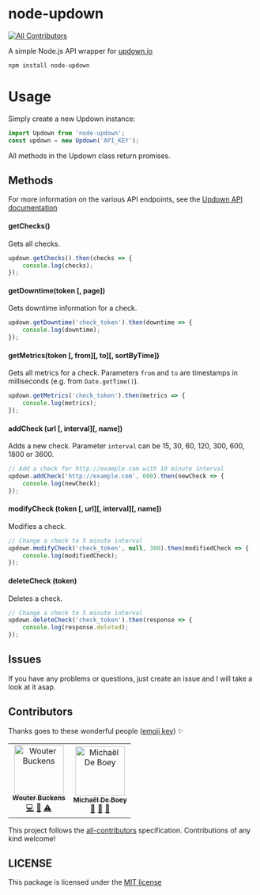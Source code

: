 # node-updown
[![All Contributors](https://img.shields.io/badge/all_contributors-2-orange.svg?style=flat-square)](#contributors)

A simple Node.js API wrapper for [updown.io](http://updown.io)

```
npm install node-updown
```

# Usage
Simply create a new Updown instance:
```javascript
import Updown from 'node-updown';
const updown = new Updown('API_KEY');
```

All methods in the Updown class return promises.

## Methods
For more information on the various API endpoints, see the [Updown API documentation](https://updown.io/api)

#### getChecks()
Gets all checks.
```javascript
updown.getChecks().then(checks => {
    console.log(checks);
});
```

#### getDowntime(token [, page])
Gets downtime information for a check.
```javascript
updown.getDowntime('check_token').then(downtime => {
    console.log(downtime);
});
```

#### getMetrics(token [, from][, to][, sortByTime])
Gets all metrics for a check. Parameters `from` and `to` are timestamps in milliseconds (e.g. from `Date.getTime()`).
```javascript
updown.getMetrics('check_token').then(metrics => {
    console.log(metrics);
});
```

#### addCheck (url [, interval][, name])
Adds a new check. Parameter `interval` can be 15, 30, 60, 120, 300, 600, 1800 or 3600.
```javascript
// Add a check for http://example.com with 10 minute interval
updown.addCheck('http://example.com', 600).then(newCheck => {
    console.log(newCheck);
});
```

#### modifyCheck (token [, url][, interval][, name])
Modifies a check.
```javascript
// Change a check to 5 minute interval
updown.modifyCheck('check_token', null, 300).then(modifiedCheck => {
    console.log(modifiedCheck);
});
```

#### deleteCheck (token)
Deletes a check.
```javascript
// Change a check to 5 minute interval
updown.deleteCheck('check_token').then(response => {
    console.log(response.deleted);
});
```

## Issues
If you have any problems or questions, just create an issue and I will take a look at it asap.

## Contributors

Thanks goes to these wonderful people ([emoji key][emojis]) ✨

<!-- ALL-CONTRIBUTORS-LIST:START - Do not remove or modify this section -->
<!-- prettier-ignore-start -->
<!-- markdownlint-disable -->
<table>
  <tr>
    <td align="center"><a href="https://www.woubuc.be"><img src="https://avatars1.githubusercontent.com/u/1015540?v=4" width="100px;" alt="Wouter Buckens"/><br /><sub><b>Wouter Buckens</b></sub></a><br /><a href="https://github.com/woubuc/node-updown/commits?author=woubuc" title="Code">💻</a> <a href="#tool-woubuc" title="Tools">🔧</a> <a href="https://github.com/woubuc/node-updown/commits?author=woubuc" title="Tests">⚠️</a></td>
    <td align="center"><a href="https://michaeldeboey.be"><img src="https://avatars3.githubusercontent.com/u/6643991?v=4" width="100px;" alt="Michaël De Boey"/><br /><sub><b>Michaël De Boey</b></sub></a><br /><a href="https://github.com/woubuc/node-updown/commits?author=MichaelDeBoey" title="Documentation">📖</a> <a href="#maintenance-MichaelDeBoey" title="Maintenance">🚧</a> <a href="#tool-MichaelDeBoey" title="Tools">🔧</a></td>
  </tr>
</table>

<!-- markdownlint-enable -->
<!-- prettier-ignore-end -->
<!-- ALL-CONTRIBUTORS-LIST:END -->

This project follows the [all-contributors][all-contributors] specification. Contributions of any kind welcome!

## LICENSE

This package is licensed under the [MIT license](/LICENSE)

<!-- prettier-ignore-start -->
[emojis]: https://allcontributors.org/docs/en/emoji-key
[all-contributors]: https://github.com/all-contributors/all-contributors
<!-- prettier-ignore-end -->
